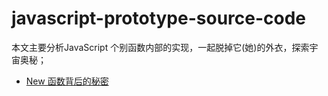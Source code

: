 # javascript-prototype-source-code

本文主要分析JavaScript 个别函数内部的实现，一起脱掉它(她)的外衣，探索宇宙奥秘；

* [New 函数背后的秘密](./New/index.js)